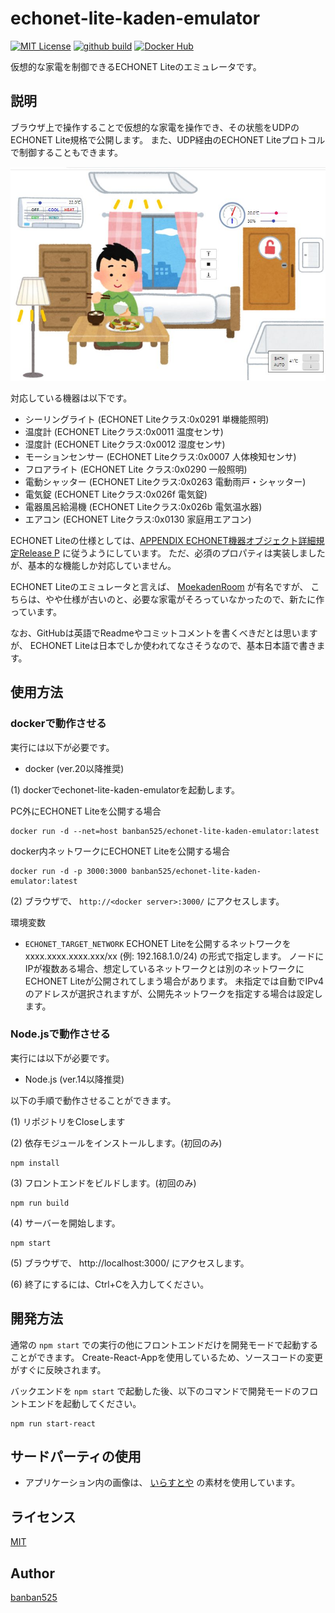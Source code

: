# echonet-lite-kaden-emulator


[![MIT License](https://img.shields.io/github/license/banban525/echonet-lite-kaden-emulator)](LICENSE)
[![github build](https://img.shields.io/github/workflow/status/banban525/echonet-lite-kaden-emulator/Build%20and%20Publish%20Docker)](https://github.com/banban525/echonet-lite-kaden-emulator/actions/workflows/action.yml)
[![Docker Hub](https://img.shields.io/docker/pulls/banban525/echonet-lite-kaden-emulator)](https://hub.docker.com/r/banban525/echonet-lite-kaden-emulator)

仮想的な家電を制御できるECHONET Liteのエミュレータです。

## 説明

ブラウザ上で操作することで仮想的な家電を操作でき、その状態をUDPのECHONET Lite規格で公開します。
また、UDP経由のECHONET Liteプロトコルで制御することもできます。

![preview](example/preview.jpg)



対応している機器は以下です。
* シーリングライト (ECHONET Liteクラス:0x0291 単機能照明)
* 温度計 (ECHONET Liteクラス:0x0011 温度センサ)
* 湿度計 (ECHONET Liteクラス:0x0012 湿度センサ)
* モーションセンサー (ECHONET Liteクラス:0x0007 人体検知センサ)
* フロアライト (ECHONET Lite クラス:0x0290 一般照明)
* 電動シャッター (ECHONET Liteクラス:0x0263 電動雨戸・シャッター)
* 電気錠 (ECHONET Liteクラス:0x026f 電気錠)
* 電器風呂給湯機 (ECHONET Liteクラス:0x026b 電気温水器)
* エアコン (ECHONET Liteクラス:0x0130 家庭用エアコン)

ECHONET Liteの仕様としては、[APPENDIX ECHONET機器オブジェクト詳細規定Release P](https://echonet.jp/spec_object_rp/) に従うようにしています。
ただ、必須のプロパティは実装しましたが、基本的な機能しか対応していません。

ECHONET Liteのエミュレータと言えば、 [MoekadenRoom](https://github.com/SonyCSL/MoekadenRoom) が有名ですが、
こちらは、やや仕様が古いのと、必要な家電がそろっていなかったので、新たに作っています。

なお、GitHubは英語でReadmeやコミットコメントを書くべきだとは思いますが、
ECHONET Liteは日本でしか使われてなさそうなので、基本日本語で書きます。

## 使用方法

### dockerで動作させる

実行には以下が必要です。
* docker (ver.20以降推奨)

(1) dockerでechonet-lite-kaden-emulatorを起動します。

PC外にECHONET Liteを公開する場合

```
docker run -d --net=host banban525/echonet-lite-kaden-emulator:latest
```

  docker内ネットワークにECHONET Liteを公開する場合

```
docker run -d -p 3000:3000 banban525/echonet-lite-kaden-emulator:latest
```

(2) ブラウザで、 `http://<docker server>:3000/` にアクセスします。

環境変数

* `ECHONET_TARGET_NETWORK`
  ECHONET Liteを公開するネットワークを xxxx.xxxx.xxxx.xxx/xx (例: 192.168.1.0/24) の形式で指定します。
  ノードにIPが複数ある場合、想定しているネットワークとは別のネットワークにECHONET Liteが公開されてしまう場合があります。
  未指定では自動でIPv4のアドレスが選択されますが、公開先ネットワークを指定する場合は設定します。

### Node.jsで動作させる

実行には以下が必要です。
* Node.js (ver.14以降推奨)

以下の手順で動作させることができます。

(1) リポジトリをCloseします

(2) 依存モジュールをインストールします。(初回のみ)
```
npm install
```
(3) フロントエンドをビルドします。(初回のみ)
```
npm run build
```

(4) サーバーを開始します。
```
npm start
```

(5) ブラウザで、 http://localhost:3000/ にアクセスします。

(6) 終了にするには、Ctrl+Cを入力してください。

## 開発方法

通常の `npm start` での実行の他にフロントエンドだけを開発モードで起動することができます。
Create-React-Appを使用しているため、ソースコードの変更がすぐに反映されます。

バックエンドを `npm start` で起動した後、以下のコマンドで開発モードのフロントエンドを起動してください。

```
npm run start-react
```


## サードパーティの使用

* アプリケーション内の画像は、 [いらすとや](https://www.irasutoya.com/) の素材を使用しています。

## ライセンス

[MIT](LICENSE)

## Author

[banban525](https://github.com/banban525)

